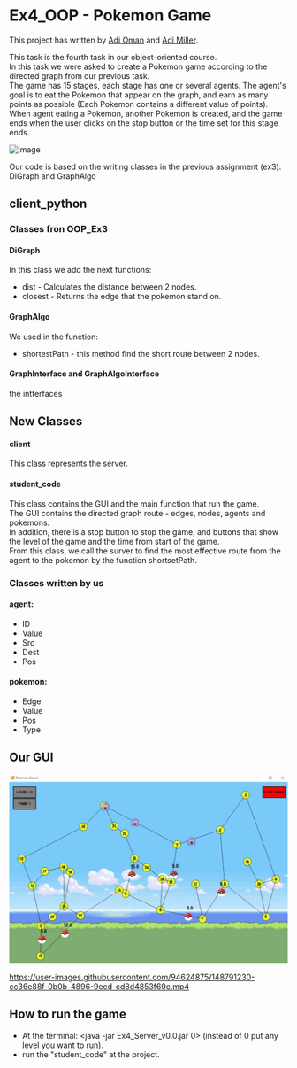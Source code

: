# Ex4_OOP - Pokemon Game
This project has written by [Adi Oman](https://github.com/adiOmann) and [Adi Miller](https://github.com/AdiMM1).

This task is the fourth task in our object-oriented course. <br />
In this task we were asked to create a Pokemon game according to the directed graph from our previous task. <br /> 
The game has 15 stages, each stage has one or several agents. The agent's goal is to eat the Pokemon that appear on the graph, and earn as many points as possible (Each Pokemon contains a different value of points). <br />
When agent eating a Pokemon, another Pokemon is created, and the game ends when the user clicks on the stop button or the time set for this stage ends.

![image](https://github.com/adiOmann/Ex4_OOP/blob/master/1200px-International_Pok%C3%A9mon_logo.svg.png)

Our code is based on the writing classes in the previous assignment (ex3): DiGraph and GraphAlgo

## client_python
### Classes fron OOP_Ex3
#### DiGraph
In this class we add the next functions:
* dist - Calculates the distance between 2 nodes.
* closest - Returns the edge that the pokemon stand on.
#### GraphAlgo
We used in the function:
* shortestPath - this method find the short route between 2 nodes.
#### GraphInterface and GraphAlgoInterface 
the intterfaces
## New Classes
#### client
This class represents the server.
#### student_code
This class contains the GUI and the main function that run the game. <br />
The GUI contains the directed graph route - edges, nodes, agents and pokemons. <br />
In addition, there is a stop button to stop the game, 
and buttons that show the level of the game and the time from start of the game. <br />
From this class, we call the surver to find the most effective route from the agent to the pokemon by the function shortsetPath.
### Classes written by us
#### agent:
* ID
* Value
* Src
* Dest
* Pos
#### pokemon:
* Edge
* Value
* Pos
* Type

## Our GUI
![image](https://github.com/adiOmann/Ex4_OOP/blob/master/GUI.jpeg)






https://user-images.githubusercontent.com/94624875/148791230-cc36e88f-0b0b-4896-9ecd-cd8d4853f69c.mp4




## How to run the game
* At the terminal: <java -jar Ex4_Server_v0.0.jar 0> (instead of 0 put any level you want to run). <br />
* run the "student_code" at the project.
